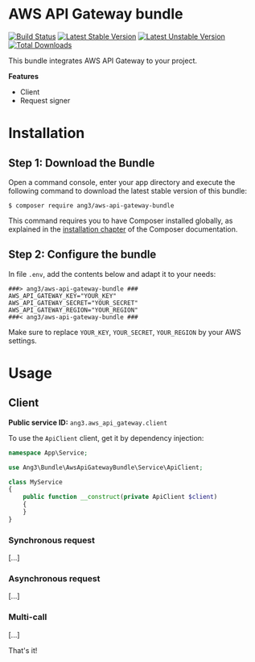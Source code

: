 AWS API Gateway bundle
======================

[![Build Status](https://api.travis-ci.com/Ang3/aws-api-gateway-bundle.svg?branch=main)](https://app.travis-ci.com/github/Ang3/aws-api-gateway-bundle)
[![Latest Stable Version](https://poser.pugx.org/ang3/aws-api-gateway-bundle/v/stable)](https://packagist.org/packages/ang3/aws-api-gateway-bundle)
[![Latest Unstable Version](https://poser.pugx.org/ang3/aws-api-gateway-bundle/v/unstable)](https://packagist.org/packages/ang3/aws-api-gateway-bundle)
[![Total Downloads](https://poser.pugx.org/ang3/aws-api-gateway-bundle/downloads)](https://packagist.org/packages/ang3/aws-api-gateway-bundle)

This bundle integrates AWS API Gateway to your project.

**Features**

- Client
- Request signer

Installation
============

Step 1: Download the Bundle
---------------------------

Open a command console, enter your app directory and execute the
following command to download the latest stable version of this bundle:

```console
$ composer require ang3/aws-api-gateway-bundle
```

This command requires you to have Composer installed globally, as explained
in the [installation chapter](https://getcomposer.org/doc/00-intro.md)
of the Composer documentation.

Step 2: Configure the bundle
----------------------------

In file `.env`, add the contents below and adapt it to your needs:

```dotenv
###> ang3/aws-api-gateway-bundle ###
AWS_API_GATEWAY_KEY="YOUR_KEY"
AWS_API_GATEWAY_SECRET="YOUR_SECRET"
AWS_API_GATEWAY_REGION="YOUR_REGION"
###< ang3/aws-api-gateway-bundle ###
```

Make sure to replace `YOUR_KEY`, `YOUR_SECRET`, `YOUR_REGION` by your AWS settings.

Usage
=====

Client
------

**Public service ID:** `ang3.aws_api_gateway.client`

To use the ```ApiClient``` client, get it by dependency injection:

```php
namespace App\Service;

use Ang3\Bundle\AwsApiGatewayBundle\Service\ApiClient;

class MyService
{
    public function __construct(private ApiClient $client)
    {
    }
}
```

### Synchronous request

[...]

### Asynchronous request

[...]

### Multi-call

[...]

That's it!